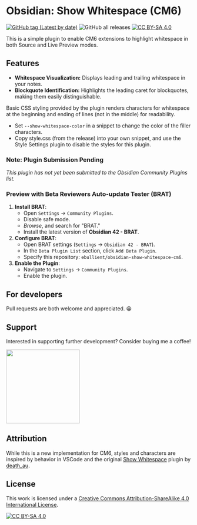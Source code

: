 # Obsidian: Show Whitespace (CM6)
[![GitHub tag (Latest by date)](https://img.shields.io/github/v/tag/ebullient/obsidian-show-whitespace-cm6)](https://github.com/ebullient/obsidian-show-whitespace-cm6/releases) ![GitHub all releases](https://img.shields.io/github/downloads/ebullient/obsidian-show-whitespace-cm6/total?color=success) [![CC BY-SA 4.0][cc-by-sa-shield]][cc-by-sa]

This is a simple plugin to enable CM6 extensions to highlight whitespace in both Source and Live Preview modes. 

## Features

- **Whitespace Visualization:** Displays leading and trailing whitespace in your notes.
- **Blockquote Identification:** Highlights the leading caret for blockquotes, making them easily distinguishable.

Basic CSS styling provided by the plugin renders characters for whitespace at the beginning and ending of lines (not in the middle) for readability. 

- Set `--show-whitespace-color` in a snippet to change the color of the filler characters.
- Copy style.css (from the release) into your own snippet, and use the Style Settings plugin to disable the styles for this plugin.

### Note: Plugin Submission Pending

_This plugin has not yet been submitted to the Obsidian Community Plugins list._

<!--
To install once available:
1. Open `Settings` -> `Community Plugins`
2. Disable safe mode
3. **Browse** and search for "Show Whitespace (CM6)"
4. Click install
5. Use the toggle on the community plugins tab to enable the plugin.
-->

### Preview with Beta Reviewers Auto-update Tester (BRAT)

1. **Install BRAT**:
    - Open `Settings` -> `Community Plugins`.
    - Disable safe mode.
    - *Browse*, and search for "BRAT."
    - Install the latest version of **Obsidian 42 - BRAT**.
2. **Configure BRAT**:
    - Open BRAT settings (`Settings` -> `Obsidian 42 - BRAT`).
    - In the `Beta Plugin List` section, click `Add Beta Plugin`.
    - Specify this repository: `ebullient/obsidian-show-whitespace-cm6`.
3. **Enable the Plugin**:
    - Navigate to `Settings` -> `Community Plugins`.
    - Enable the plugin.

## For developers

Pull requests are both welcome and appreciated. 😀

## Support

Interested in supporting further development? Consider buying me a coffee!

[<img src="https://cdn.buymeacoffee.com/buttons/v2/default-blue.png" width="200px"/>](https://www.buymeacoffee.com/ebullient)

## Attribution

While this is a new implementation for CM6, styles and characters are inspired by behavior in VSCode and the original [Show Whitespace](https://github.com/deathau/cm-show-whitespace-obsidian) plugin by [death_au](https://github.com/deathau).

## License

This work is licensed under a [Creative Commons Attribution-ShareAlike 4.0 International License][cc-by-sa].

[![CC BY-SA 4.0](https://licensebuttons.net/l/by-sa/4.0/88x31.png)][cc-by-sa]

[cc-by-sa]: http://creativecommons.org/licenses/by-sa/4.0/
[cc-by-sa-image]: https://licensebuttons.net/l/by-sa/4.0/88x31.png
[cc-by-sa-shield]: https://img.shields.io/badge/License-CC%20BY--SA%204.0-lightgrey.svg
